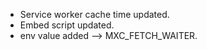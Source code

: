 - Service worker cache time updated.
- Embed script updated.
- env value added --> MXC_FETCH_WAITER.
